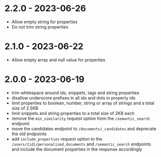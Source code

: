 # 2.2.0 - 2023-06-26
- Allow empty string for properties
- Do not trim string properties

# 2.1.0 - 2023-06-22
- Allow empty array and null value for properties

# 2.0.0 - 2023-06-19

- trim whitespace around ids, snippets, tags and string properties
- disallow underscore prefixes in all ids and dots in property ids
- limit properties to boolean, number, string or array of strings and a total size of 2.5KB
- limit snippets and string properties to a total size of 2KB each
- remove the `min_similarity` request option from the `/semantic_search` endpoint
- move the candidates endpoint to `/documents/_candidates` and deprecate the old endpoints
- add `include_properties` request option to the `/users/{id}/personalized_documents` and `/semantic_search` endpoints and include the document properties in the response accordingly
